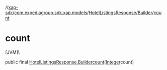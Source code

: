 //[xap-sdk](../../../../index.md)/[com.expediagroup.sdk.xap.models](../../index.md)/[HotelListingsResponse](../index.md)/[Builder](index.md)/[count](count.md)

# count

[JVM]\

public final [HotelListingsResponse.Builder](index.md)[count](count.md)([Integer](https://docs.oracle.com/javase/8/docs/api/java/lang/Integer.html)count)

